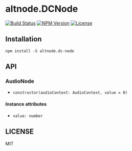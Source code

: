 # altnode.DCNode
[![Build Status](http://img.shields.io/travis/altnode/dc-node.svg?style=flat-square)](https://travis-ci.org/altnode/dc-node)
[![NPM Version](http://img.shields.io/npm/v/altnode.dc-node.svg?style=flat-square)](https://www.npmjs.org/package/altnode.dc-node)
[![License](http://img.shields.io/badge/license-MIT-brightgreen.svg?style=flat-square)](http://mohayonao.mit-license.org/)

## Installation

```
npm install -S altnode.dc-node
```

## API
### AudioNode
- `constructor(audioContext: AudioContext, value = 0)`

#### Instance attributes
- `value: number`

## LICENSE
MIT
